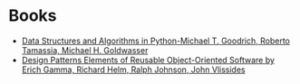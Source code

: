 # Books

- [Data Structures and Algorithms in Python-Michael T. Goodrich, Roberto Tamassia, Michael H. Goldwasser](./Data_Structures_and_Algorithms_in_Python_by_%20Goodrich_Tamassia_Goldwasser.pdf)
- [Design Patterns Elements of Reusable Object-Oriented Software by Erich Gamma, Richard Helm, Ralph Johnson, John Vlissides](./Design_Patterns_Elements_of_Reusable_Object_Oriented_Software.pdf)